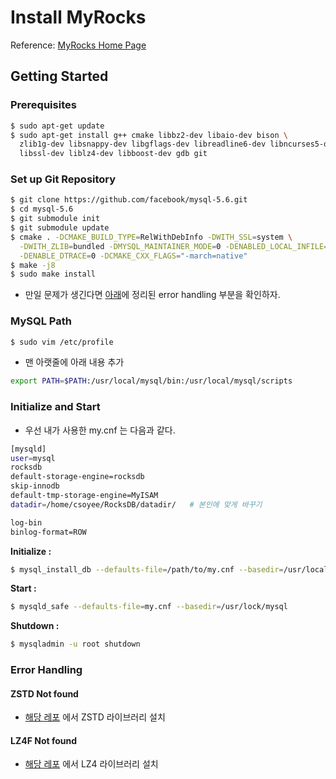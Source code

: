 # Install MyRocks


Reference: [MyRocks Home Page](http://myrocks.io/docs/getting-started/)



## Getting Started

### Prerequisites

```bash
$ sudo apt-get update
$ sudo apt-get install g++ cmake libbz2-dev libaio-dev bison \
  zlib1g-dev libsnappy-dev libgflags-dev libreadline6-dev libncurses5-dev \
  libssl-dev liblz4-dev libboost-dev gdb git
```

### Set up Git Repository

```bash
$ git clone https://github.com/facebook/mysql-5.6.git
$ cd mysql-5.6
$ git submodule init
$ git submodule update
$ cmake . -DCMAKE_BUILD_TYPE=RelWithDebInfo -DWITH_SSL=system \
  -DWITH_ZLIB=bundled -DMYSQL_MAINTAINER_MODE=0 -DENABLED_LOCAL_INFILE=1 \
  -DENABLE_DTRACE=0 -DCMAKE_CXX_FLAGS="-march=native"
$ make -j8
$ sudo make install
```

- 만일 문제가 생긴다면 [아래](https://github.com/Csoyee/documents/blob/master/KVStore/install_myrocks.md#error-handling)에 정리된 error handling 부분을 확인하자.



### MySQL Path
```bash
$ sudo vim /etc/profile
```
- 맨 아랫줄에 아래 내용 추가

```bash
export PATH=$PATH:/usr/local/mysql/bin:/usr/local/mysql/scripts
```


### Initialize and Start

- 우선 내가 사용한 my.cnf 는 다음과 같다.
```bash
[mysqld]
user=mysql
rocksdb
default-storage-engine=rocksdb
skip-innodb
default-tmp-storage-engine=MyISAM
datadir=/home/csoyee/RocksDB/datadir/   # 본인에 맞게 바꾸기

log-bin
binlog-format=ROW
```

**Initialize :**
```bash
$ mysql_install_db --defaults-file=/path/to/my.cnf --basedir=/usr/local/mysql/ 
```

**Start :**
```bash
$ mysqld_safe --defaults-file=my.cnf --basedir=/usr/lock/mysql
```

**Shutdown :**
```bash
$ mysqladmin -u root shutdown
```

### Error Handling

#### ZSTD Not found
- [해당 레포](https://github.com/facebook/zstd) 에서 ZSTD 라이브러리 설치

#### LZ4F Not found
- [해당 레포](https://github.com/lz4/lz4) 에서 LZ4 라이브러리 설치

